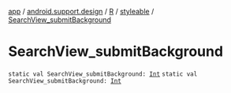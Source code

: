 [app](../../../index.md) / [android.support.design](../../index.md) / [R](../index.md) / [styleable](index.md) / [SearchView_submitBackground](./-search-view_submit-background.md)

# SearchView_submitBackground

`static val SearchView_submitBackground: `[`Int`](https://kotlinlang.org/api/latest/jvm/stdlib/kotlin/-int/index.html)
`static val SearchView_submitBackground: `[`Int`](https://kotlinlang.org/api/latest/jvm/stdlib/kotlin/-int/index.html)